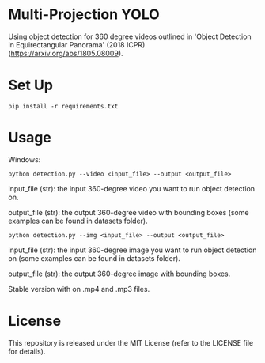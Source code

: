# Multi-Projection YOLO
Using object detection for 360 degree videos outlined in 'Object Detection in Equirectangular Panorama' (2018 ICPR) (https://arxiv.org/abs/1805.08009).

# Set Up
```
pip install -r requirements.txt
```

# Usage
Windows:
```
python detection.py --video <input_file> --output <output_file>
```

input_file (str):  the input 360-degree video you want to run object detection on.

output_file (str): the output 360-degree video with bounding boxes (some examples can be found in datasets folder).

```
python detection.py --img <input_file> --output <output_file>
```
input_file (str):  the input 360-degree image you want to run object detection on (some examples can be found in datasets folder).

output_file (str): the output 360-degree image with bounding boxes.

Stable version with on .mp4 and .mp3 files.


# License
This repository is released under the MIT License (refer to the LICENSE file for details).
